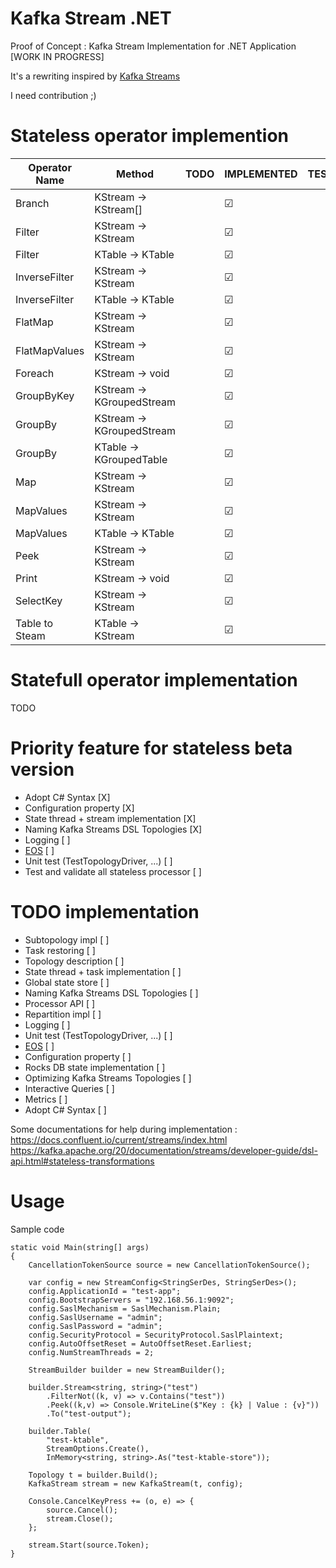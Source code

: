# Kafka Stream .NET

Proof of Concept : Kafka Stream Implementation for .NET Application [WORK IN PROGRESS]

It's a rewriting inspired by [Kafka Streams](https://github.com/apache/kafka/tree/trunk/streams)

I need contribution ;)

# Stateless operator implemention

|Operator Name|Method|TODO|IMPLEMENTED|TESTED|DONE|
|---|---|---|---|---|---|
|Branch|KStream -> KStream[]|   | &#9745; |   |   |
|Filter|KStream -> KStream|   |&#9745;|   |   |
|Filter|KTable -> KTable|   |&#9745;|   |   |
|InverseFilter|KStream -> KStream|   |&#9745;|   |   |
|InverseFilter|KTable -> KTable|   |&#9745;|   |   |
|FlatMap|KStream → KStream|   |&#9745;|   |   |
|FlatMapValues|KStream → KStream|   |&#9745;|   |   |
|Foreach|KStream → void|   |&#9745;|   |   |
|GroupByKey|KStream → KGroupedStream|   |&#9745;|   |   |
|GroupBy|KStream → KGroupedStream|   |&#9745;|   |   |
|GroupBy|KTable → KGroupedTable|   |&#9745;|   |   |
|Map|KStream → KStream|   |&#9745;|   |   |
|MapValues|KStream → KStream|   |&#9745;|   |   |
|MapValues|KTable → KTable|   |&#9745;|   |   |
|Peek|KStream → KStream|   |&#9745;|   |   |
|Print|KStream → void|   |&#9745;|   |   |
|SelectKey|KStream → KStream|   |&#9745;|   |   |
|Table to Steam|KTable → KStream|   |&#9745;|   |   |

# Statefull operator implementation

TODO

# Priority feature for stateless beta version

- Adopt C# Syntax  [X]
- Configuration property [X]
- State thread + stream implementation [X]
- Naming Kafka Streams DSL Topologies [X]
- Logging [ ]
- [EOS](https://github.com/LGouellec/kafka-stream-net/issues/2) [ ]
- Unit test (TestTopologyDriver, ...) [ ]
- Test and validate all stateless processor [ ]

# TODO implementation

- Subtopology impl [ ]
- Task restoring [ ]
- Topology description [ ]
- State thread + task implementation [ ]
- Global state store [ ]
- Naming Kafka Streams DSL Topologies [ ]
- Processor API [ ]
- Repartition impl [ ]
- Logging [ ]
- Unit test (TestTopologyDriver, ...) [ ]
- [EOS](https://github.com/LGouellec/kafka-stream-net/issues/2) [ ]
- Configuration property [ ]
- Rocks DB state implementation [ ]
- Optimizing Kafka Streams Topologies  [ ]
- Interactive Queries [ ]
- Metrics [ ]
- Adopt C# Syntax  [ ]

Some documentations for help during implementation :
https://docs.confluent.io/current/streams/index.html
https://kafka.apache.org/20/documentation/streams/developer-guide/dsl-api.html#stateless-transformations

# Usage

Sample code
```
static void Main(string[] args)
{
    CancellationTokenSource source = new CancellationTokenSource();
    
    var config = new StreamConfig<StringSerDes, StringSerDes>();
    config.ApplicationId = "test-app";
    config.BootstrapServers = "192.168.56.1:9092";
    config.SaslMechanism = SaslMechanism.Plain;
    config.SaslUsername = "admin";
    config.SaslPassword = "admin";
    config.SecurityProtocol = SecurityProtocol.SaslPlaintext;
    config.AutoOffsetReset = AutoOffsetReset.Earliest;
    config.NumStreamThreads = 2;
    
    StreamBuilder builder = new StreamBuilder();

    builder.Stream<string, string>("test")
        .FilterNot((k, v) => v.Contains("test"))
        .Peek((k,v) => Console.WriteLine($"Key : {k} | Value : {v}"))
        .To("test-output");

    builder.Table(
        "test-ktable",
        StreamOptions.Create(),
        InMemory<string, string>.As("test-ktable-store"));

    Topology t = builder.Build();
    KafkaStream stream = new KafkaStream(t, config);

    Console.CancelKeyPress += (o, e) => {
        source.Cancel();
        stream.Close();
    };

    stream.Start(source.Token);
}
```